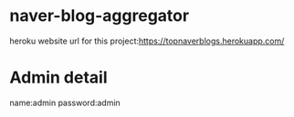 # naver-blog-aggregator

heroku website url for this project:https://topnaverblogs.herokuapp.com/


# Admin detail
name:admin
password:admin
